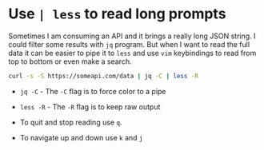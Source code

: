 # Use `| less` to read long prompts

Sometimes I am consuming an API and it brings a really long JSON string.
I could filter some results with `jq` program. But when I want to read
the full data it can be easier to pipe it to `less` and use `vim`
keybindings to read from top to bottom or even make a search.

```bash
curl -s -S https://someapi.com/data | jq -C | less -R
```

- `jq -C` - The `-C` flag is to force color to a pipe
- `less -R` - The `-R` flag is to keep raw output

- To quit and stop reading use `q`.
- To navigate up and down use `k` and `j`
